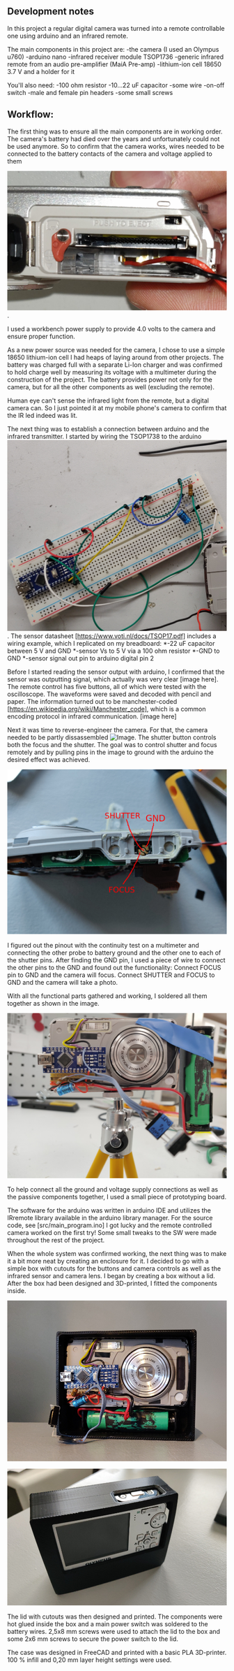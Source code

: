 ## Development notes

In this project a regular digital camera was turned into a remote controllable one using arduino and an infrared remote.

The main components in this project are:
-the camera (I used an Olympus u760)
-arduino nano
-infrared receiver module TSOP1736
-generic infrared remote from an audio pre-amplifier (MaiA Pre-amp)
-lithium-ion cell 18650 3.7 V and a holder for it

You'll also need:
-100 ohm resistor
-10...22 uF capacitor
-some wire
-on-off switch
-male and female pin headers
-some small screws

## Workflow:

The first thing was to ensure all the main components are in working order. The camera's battery had died over the years and unfortunately could not be used anymore.
So to confirm that the camera works, wires needed to be connected to the battery contacts of the camera and voltage applied to them

![Image](images/battery_wires.jpg).

I used a workbench power supply to provide 4.0 volts to the camera and ensure proper function.

As a new power source was needed for the camera, I chose to use a simple 18650 lithium-ion cell I had heaps of laying around from other projects. The battery was charged full with a separate Li-Ion charger and was confirmed to hold charge well by measuring its voltage with a multimeter during the construction of the project.
The battery provides power not only for the camera, but for all the other components as well (excluding the remote).

Human eye can't sense the infrared light from the remote, but a digital camera can. So I just pointed it at my mobile phone's camera to confirm that the IR led indeed was lit.

The next thing was to establish a connection between arduino and the infrared transmitter. I started by wiring the TSOP1738 to the arduino ![Image](images/sensor_test.jpg).
The sensor datasheet [https://www.voti.nl/docs/TSOP17.pdf] includes a wiring example, which I replicated on my breadboard:
*-22 uF capacitor between 5 V and GND 
*-sensor Vs to 5 V via a 100 ohm resistor
*-GND to GND
*-sensor signal out pin to arduino digital pin 2

Before I started reading the sensor output with arduino, I confirmed that the sensor was outputting signal, which actually was very clear [image here]. The remote control has five buttons, all of which were tested with the oscilloscope.
The waveforms were saved and decoded with pencil and paper. The information turned out to be manchester-coded [https://en.wikipedia.org/wiki/Manchester_code], which is a common encoding protocol in infrared communication. [image here]

Next it was time to reverse-engineer the camera. For that, the camera needed to be partly dissassembled ![Image](images/disassembly.jpg). The shutter button controls both the focus and the shutter.  The goal was to control shutter and focus remotely and by pulling pins in the image to ground with the arduino the desired effect was achieved.

![Image](images/shutter_contacts.jpg)

I figured out the pinout with the continuity test on a multimeter and connecting the other probe to battery ground and the other one to each of the shutter pins. After finding the GND pin, I used a piece of wire to connect the other pins to the GND and found out the functionality: Connect FOCUS pin to GND and the camera will focus. Connect SHUTTER and FOCUS to GND and the camera will take a photo.

With all the functional parts gathered and working, I soldered all them together as shown in the image.

![Image](images/assembled_functional.jpg)

To help connect all the ground and voltage supply connections as well as the passive components together, I used a small piece of prototyping board. 

The software for the arduino was written in arduino IDE and utilizes the IRremote library available in the arduino library manager. For the source code, see [src/main_program.ino]
I got lucky and the remote controlled camera worked on the first try! Some small tweaks to the SW were made throughout the rest of the project.

When the whole system was confirmed working, the next thing was to make it a bit more neat by creating an enclosure for it. I decided to go with a simple box with cutouts for the buttons and camera controls as well as the infrared sensor and camera lens. I began by creating a box without a lid. After the box had been designed and 3D-printed, I fitted the components inside.

![Image](images/case_front.jpg)

![Image](images/case_behind.jpg)

The lid with cutouts was then designed and printed. The components were hot glued inside the box and a main power switch was soldered to the battery wires. 2,5x8 mm screws were used to attach the lid to the box and some 2x6 mm screws to secure the power switch to the lid.

The case was designed in FreeCAD and printed with a basic PLA 3D-printer. 100 % infill and 0,20 mm layer height settings were used.
